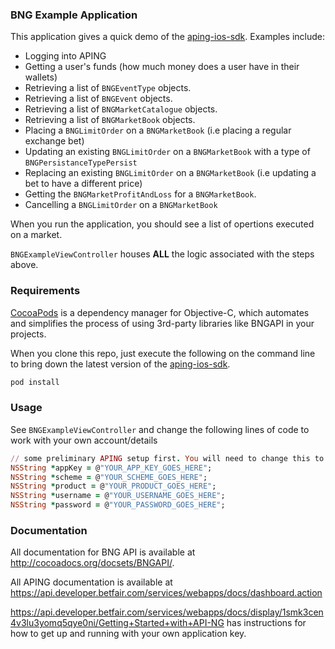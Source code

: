 ### BNG Example Application

This application gives a quick demo of the [aping-ios-sdk](https://github.com/betfair/aping-ios-sdk). Examples include:

+   Logging into APING
+   Getting a user's funds (how much money does a user have in their wallets)
+   Retrieving a list of `BNGEventType` objects.
+   Retrieving a list of `BNGEvent` objects.
+   Retrieving a list of `BNGMarketCatalogue` objects.
+   Retrieving a list of `BNGMarketBook` objects.
+   Placing a `BNGLimitOrder` on a `BNGMarketBook` (i.e placing a regular exchange bet)
+   Updating an existing `BNGLimitOrder` on a `BNGMarketBook` with a type of `BNGPersistanceTypePersist`
+   Replacing an existing `BNGLimitOrder` on a `BNGMarketBook` (i.e updating a bet to have a different price)
+   Getting the `BNGMarketProfitAndLoss` for a `BNGMarketBook`.
+   Cancelling a `BNGLimitOrder` on a `BNGMarketBook`

When you run the application, you should see a list of opertions executed on a market.

`BNGExampleViewController` houses **ALL** the logic associated with the steps above.

### Requirements

[CocoaPods](http://cocoapods.org) is a dependency manager for Objective-C, which automates and simplifies the process of using 3rd-party libraries like BNGAPI in your projects.

When you clone this repo, just execute the following on the command line to bring down the latest version of the [aping-ios-sdk](https://github.com/betfair/aping-ios-sdk).

```ruby
pod install
```

### Usage

See `BNGExampleViewController` and change the following lines of code to work with your own account/details

```ruby
// some preliminary APING setup first. You will need to change this to your specific appKey/scheme/product/username/password
NSString *appKey = @"YOUR_APP_KEY_GOES_HERE";
NSString *scheme = @"YOUR_SCHEME_GOES_HERE";
NSString *product = @"YOUR_PRODUCT_GOES_HERE";
NSString *username = @"YOUR_USERNAME_GOES_HERE";
NSString *password = @"YOUR_PASSWORD_GOES_HERE";
```

### Documentation

All documentation for BNG API is available at http://cocoadocs.org/docsets/BNGAPI/.

All APING documentation is available at https://api.developer.betfair.com/services/webapps/docs/dashboard.action

https://api.developer.betfair.com/services/webapps/docs/display/1smk3cen4v3lu3yomq5qye0ni/Getting+Started+with+API-NG has instructions for how to get up and running with your own application key.
